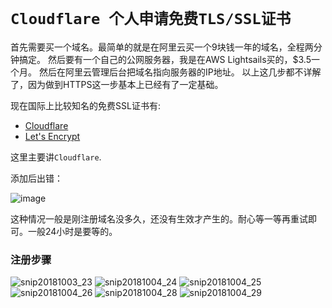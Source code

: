 # `Cloudflare 个人申请免费TLS/SSL证书`

首先需要买一个域名。最简单的就是在阿里云买一个9块钱一年的域名，全程两分钟搞定。
然后要有一个自己的公网服务器，我是在AWS Lightsails买的，$3.5一个月。
然后在阿里云管理后台把域名指向服务器的IP地址。
以上这几步都不详解了，因为做到HTTPS这一步基本上已经有了一定基础。

现在国际上比较知名的免费SSL证书有:
- [Cloudflare](https://www.cloudflare.com/)
- [Let's Encrypt](https://letsencrypt.org/)

这里主要讲`Cloudflare`.


添加后出错：

![image](https://user-images.githubusercontent.com/14041622/46417314-f4559180-c75b-11e8-9113-1d5cfafdaad1.png)

这种情况一般是刚注册域名没多久，还没有生效才产生的。耐心等一等再重试即可。一般24小时是要等的。

### 注册步骤
![snip20181003_23](https://user-images.githubusercontent.com/14041622/46530157-6f898580-c8cb-11e8-84b5-d706ede2e59f.png)
![snip20181004_24](https://user-images.githubusercontent.com/14041622/46530158-70221c00-c8cb-11e8-96de-b690226abfbc.png)
![snip20181004_25](https://user-images.githubusercontent.com/14041622/46530160-70bab280-c8cb-11e8-98ef-b8546d6f8110.png)
![snip20181004_26](https://user-images.githubusercontent.com/14041622/46530163-70bab280-c8cb-11e8-9b97-fe96af999fa9.png)
![snip20181004_28](https://user-images.githubusercontent.com/14041622/46530165-71534900-c8cb-11e8-9667-72c4815336a9.png)
![snip20181004_29](https://user-images.githubusercontent.com/14041622/46530167-72847600-c8cb-11e8-9580-0b7794f3bed6.png)
